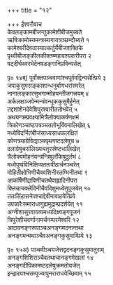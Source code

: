 +++
title = "१२"

+++
ईश्वरौवाच  
केवलङ्कामबीजन्तुकामेशीबीजमुच्यते   
ऋषिःकामोस्यमन्त्रस्यगायत्रञ्छन्दौच्यते १   
कामेश्वरीदेवतास्यात्कर्तुर्येबीजशक्तिके   
पृथ्वीबीजङ्कीलकीक्तम्महावश्यकरीपरा २   
षट्दीर्घस्वरभेदेनषडङ्गानिप्रविन्यसेत्   
    
पृ० १४ब्) पूर्वोक्तपञ्चवाणांश्चपूर्ववद्विन्यसेत्प्रिये ३   
जपाकुसुमसङ्काशान्धनुर्बाणधरांस्मरेत्   
नानालङ्कारसुभगाम्मोहयन्तीजगत्त्रयम् ४   
अर्कलक्षञ्जपेन्मन्त्रंवन्धूककुसुमैर्हुनेत्   
तद्दशांशेनदेवेशिपुरश्वारीततोभवेत् ५   
अथयन्त्रम्प्रवक्ष्यामित्रैलोक्याकर्षणक्षमं   
त्रिकोणञ्चाष्टपत्रञ्चततोभूविंवमालिखेत् ६   
मध्येविदर्भितंबीजंसाध्यसाधकलक्षितं   
कोणत्रयाग्रेविद्याञ्चपृथगष्टदलेषुच ७   
दलाग्रेषुचसंलिख्यचतुरस्रेष्टधालिखेत्   
त्रैलोक्यमोहनंयन्त्रन्त्रिषुर्लोकेषुदुर्लभं ८   
मध्येपुष्पंविनिक्षिप्यततःपीठार्चनञ्चरेत्   
मोहितीक्षोभिणीचैववशिनीस्तम्भिनीतथा ९   
आकर्षिणीद्राविणीचतथैवाह्लादिनीपरा   
क्लिन्नाचक्लेदिनीचैवदिक्षुमध्येतुपूजयेत् १०   
ततःसिंहासनेपश्चाद्देवीमावाहयेत्प्रिये   
उपचारैःसमाराधागुह्यमुद्राम्प्रदर्शयेत् ११   
अग्नीशासुरवायव्यमध्यदिक्ष्वङ्गपूजनं   
त्रिपुरेशीचवर्णानामर्चनम्परमेश्वरि १२   
आदावनङ्गरूपाञ्चअनङ्गमदनान्तथा   
अनङ्गमन्मथाञ्चैवअनङ्गकुसुमाम्प्रिये १३   
    
पृ० १५अ) पञ्चमीञ्चयजेत्तद्वदनङ्गकुसुमातुराम्   
अनङ्गशिशिराञ्चैवतथाचानङ्गमेखलां १४   
अनङ्गदीपिकामष्टदलेषुक्रमतोयजेत्   
इन्द्रादयश्चसम्पूज्यापुनराराधयेच्छिवाम् १५   
    
